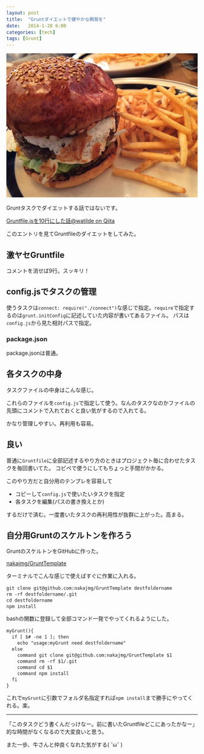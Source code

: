 ```yaml
---
layout: post
title:  "Gruntダイエットで健やかな開発を"
date:   2014-1-28 6:00
categories: [tech]
tags: [Grunt]
---
```


![/img/photo/2014-1-28.jpg](/img/photo/2014-1-28.jpg)

Gruntタスクでダイエットする話ではないです。

[Gruntfile.jsを10行にした話@watilde on Qiita](http://qiita.com/watilde/items/278ce0593339072d5627)

このエントリを見てGruntfileのダイエットをしてみた。

<!-- more -->

## 激ヤセGruntfile

<script src="https://gist.github.com/nakajmg/8655997.js?file=Gruntfile.js"></script>

コメントを消せば9行。スッキリ！


## config.jsでタスクの管理

<script src="https://gist.github.com/nakajmg/8655997.js?file=config.js"></script>

使うタスクは`connect: require("./connect")`な感じで指定。`require`で指定するのは`grunt.initConfig`に記述していた内容が書いてあるファイル。
パスは`config.js`から見た相対パスで指定。

### package.json

package.jsonは普通。

<script src="https://gist.github.com/nakajmg/8655997.js?file=package.json"></script>

## 各タスクの中身

タスクファイルの中身はこんな感じ。

<script src="https://gist.github.com/nakajmg/8655997.js?file=connect.js"></script>
<script src="https://gist.github.com/nakajmg/8655997.js?file=sass.js"></script>
<script src="https://gist.github.com/nakajmg/8655997.js?file=autoprefixer.js"></script>
<script src="https://gist.github.com/nakajmg/8655997.js?file=watch.js"></script>

これらのファイルを`config.js`で指定して使う。なんのタスクなのかファイルの先頭にコメントで入れておくと良い気がするので入れてる。

かなり管理しやすい。再利用も容易。


## 良い

普通に`Gruntfile`に全部記述するやり方のときはプロジェクト毎に合わせたタスクを毎回書いてた。
コピペで使うにしてもちょっと手間がかかる。

このやり方だと自分用のテンプレを容易して

* コピーして`config.js`で使いたいタスクを指定
* 各タスクを編集(パスの書き換えとか)

するだけで済む。一度書いたタスクの再利用性が抜群に上がった。高まる。


## 自分用Gruntのスケルトンを作ろう

GruntのスケルトンをGitHubに作った。

[nakajmg/GruntTemplate](https://github.com/nakajmg/GruntTemplate)

ターミナルでこんな感じで使えばすぐに作業に入れる。

```
git clone git@github.com:nakajmg/GruntTemplate destfoldername
rm -rf destfoldername/.git
cd destfoldername
npm install
```

bashの関数に登録して全部コマンド一発でやってくれるようにした。

```
myGrunt(){
  if [ $# -ne 1 ]; then
    echo "usage:myGrunt need destfoldername"
  else
    command git clone git@github.com:nakajmg/GruntTemplate $1
    command rm -rf $1/.git
    command cd $1
    command npm install
  fi
}
```

これで`myGrunt`に引数でフォルダ名指定すれば`npm install`まで勝手にやってくれる。楽。

---

「このタスクどう書くんだっけなー。前に書いたGruntfileどこにあったかなー」的な時間がなくなるので大変良いと思う。


また一歩、牛さんと仲良くなれた気がする( ˘ω˘ )

